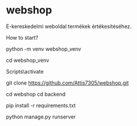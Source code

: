 # webshop
E-kereskedelmi weboldal termékek értékesítéséhez.

How to start?

python -m venv webshop_venv

cd webshop_venv

Scripts\activate

git clone https://github.com/Attis7305/webshop.git

cd webshop
cd backend

pip install -r requirements.txt

python manage.py runserver

